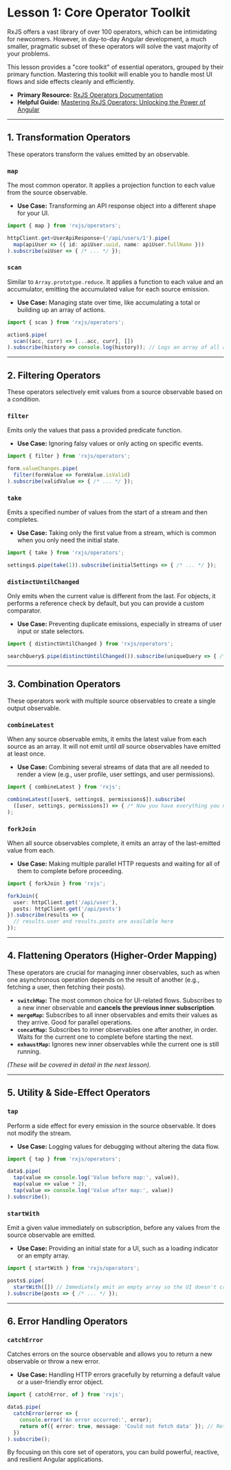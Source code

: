 # Lesson 1: Core Operator Toolkit

RxJS offers a vast library of over 100 operators, which can be intimidating for newcomers. However, in day-to-day Angular development, a much smaller, pragmatic subset of these operators will solve the vast majority of your problems.

This lesson provides a "core toolkit" of essential operators, grouped by their primary function. Mastering this toolkit will enable you to handle most UI flows and side effects cleanly and efficiently.

- **Primary Resource:** [RxJS Operators Documentation](https://rxjs.dev/guide/operators)
- **Helpful Guide:** [Mastering RxJS Operators: Unlocking the Power of Angular](https://blog.bitsrc.io/mastering-rxjs-operators-unlocking-the-power-of-angular-af375e45d4eb)

---

## 1. Transformation Operators

These operators transform the values emitted by an observable.

### `map`
The most common operator. It applies a projection function to each value from the source observable.
- **Use Case:** Transforming an API response object into a different shape for your UI.
```typescript
import { map } from 'rxjs/operators';

httpClient.get<UserApiResponse>('/api/users/1').pipe(
  map(apiUser => ({ id: apiUser.uuid, name: apiUser.fullName }))
).subscribe(uiUser => { /* ... */ });
```

### `scan`
Similar to `Array.prototype.reduce`. It applies a function to each value and an accumulator, emitting the accumulated value for each source emission.
- **Use Case:** Managing state over time, like accumulating a total or building up an array of actions.
```typescript
import { scan } from 'rxjs/operators';

action$.pipe(
  scan((acc, curr) => [...acc, curr], [])
).subscribe(history => console.log(history)); // Logs an array of all actions so far
```

---

## 2. Filtering Operators

These operators selectively emit values from a source observable based on a condition.

### `filter`
Emits only the values that pass a provided predicate function.
- **Use Case:** Ignoring falsy values or only acting on specific events.
```typescript
import { filter } from 'rxjs/operators';

form.valueChanges.pipe(
  filter(formValue => formValue.isValid)
).subscribe(validValue => { /* ... */ });
```

### `take`
Emits a specified number of values from the start of a stream and then completes.
- **Use Case:** Taking only the first value from a stream, which is common when you only need the initial state.
```typescript
import { take } from 'rxjs/operators';

settings$.pipe(take(1)).subscribe(initialSettings => { /* ... */ });
```

### `distinctUntilChanged`
Only emits when the current value is different from the last. For objects, it performs a reference check by default, but you can provide a custom comparator.
- **Use Case:** Preventing duplicate emissions, especially in streams of user input or state selectors.
```typescript
import { distinctUntilChanged } from 'rxjs/operators';

searchQuery$.pipe(distinctUntilChanged()).subscribe(uniqueQuery => { /* ... */ });
```

---

## 3. Combination Operators

These operators work with multiple source observables to create a single output observable.

### `combineLatest`
When any source observable emits, it emits the latest value from each source as an array. It will not emit until *all* source observables have emitted at least once.
- **Use Case:** Combining several streams of data that are all needed to render a view (e.g., user profile, user settings, and user permissions).
```typescript
import { combineLatest } from 'rxjs';

combineLatest([user$, settings$, permissions$]).subscribe(
  ([user, settings, permissions]) => { /* Now you have everything you need */ }
);
```

### `forkJoin`
When all source observables complete, it emits an array of the last-emitted value from each.
- **Use Case:** Making multiple parallel HTTP requests and waiting for all of them to complete before proceeding.
```typescript
import { forkJoin } from 'rxjs';

forkJoin({
  user: httpClient.get('/api/user'),
  posts: httpClient.get('/api/posts')
}).subscribe(results => {
  // results.user and results.posts are available here
});
```

---

## 4. Flattening Operators (Higher-Order Mapping)

These operators are crucial for managing inner observables, such as when one asynchronous operation depends on the result of another (e.g., fetching a user, then fetching their posts).

- **`switchMap`:** The most common choice for UI-related flows. Subscribes to a new inner observable and **cancels the previous inner subscription**.
- **`mergeMap`:** Subscribes to all inner observables and emits their values as they arrive. Good for parallel operations.
- **`concatMap`:** Subscribes to inner observables one after another, in order. Waits for the current one to complete before starting the next.
- **`exhaustMap`:** Ignores new inner observables while the current one is still running.

*(These will be covered in detail in the next lesson).*

---

## 5. Utility & Side-Effect Operators

### `tap`
Perform a side effect for every emission in the source observable. It does not modify the stream.
- **Use Case:** Logging values for debugging without altering the data flow.
```typescript
import { tap } from 'rxjs/operators';

data$.pipe(
  tap(value => console.log('Value before map:', value)),
  map(value => value * 2),
  tap(value => console.log('Value after map:', value))
).subscribe();
```

### `startWith`
Emit a given value immediately on subscription, before any values from the source observable are emitted.
- **Use Case:** Providing an initial state for a UI, such as a loading indicator or an empty array.
```typescript
import { startWith } from 'rxjs/operators';

posts$.pipe(
  startWith([]) // Immediately emit an empty array so the UI doesn't crash
).subscribe(posts => { /* ... */ });
```

---

## 6. Error Handling Operators

### `catchError`
Catches errors on the source observable and allows you to return a new observable or throw a new error.
- **Use Case:** Handling HTTP errors gracefully by returning a default value or a user-friendly error object.
```typescript
import { catchError, of } from 'rxjs';

data$.pipe(
  catchError(error => {
    console.error('An error occurred:', error);
    return of({ error: true, message: 'Could not fetch data' }); // Return a safe value
  })
).subscribe();
```

By focusing on this core set of operators, you can build powerful, reactive, and resilient Angular applications.